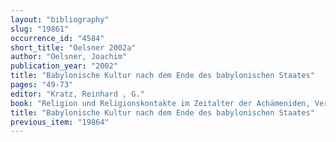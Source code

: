 ```yaml
---
layout: "bibliography"
slug: "19861"
occurrence_id: "4584"
short_title: "Oelsner 2002a"
author: "Oelsner, Joachim"
publication_year: "2002"
title: "Babylonische Kultur nach dem Ende des babylonischen Staates"
pages: "49-73"
editor: "Kratz, Reinhard , G."
book: "Religion und Religionskontakte im Zeitalter der Achämeniden, Veröffentlichungen der Wissenschaftlichen Gesellschaft für Theologie 22 (Gütersloh)"
title: "Babylonische Kultur nach dem Ende des babylonischen Staates"
previous_item: "19864"
---
```

